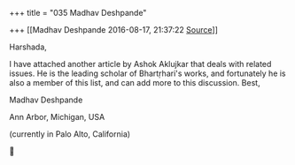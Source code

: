 +++
title = "035 Madhav Deshpande"

+++
[[Madhav Deshpande	2016-08-17, 21:37:22 [Source](https://groups.google.com/g/bvparishat/c/NPcHTRNM0Hk)]]



Harshada,

  

  I have attached another article by Ashok Aklujkar that deals with related issues. He is the leading scholar of Bhartṛhari's works, and fortunately he is also a member of this list, and can add more to this discussion. Best,

  

Madhav Deshpande

Ann Arbor, Michigan, USA

(currently in Palo Alto, California)



